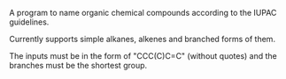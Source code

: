 A program to name organic chemical compounds according to the IUPAC guidelines.

Currently supports simple alkanes, alkenes and branched forms of them.

The inputs must be in the form of "CCC(C)C=C" (without quotes) and the branches must be the shortest group.
